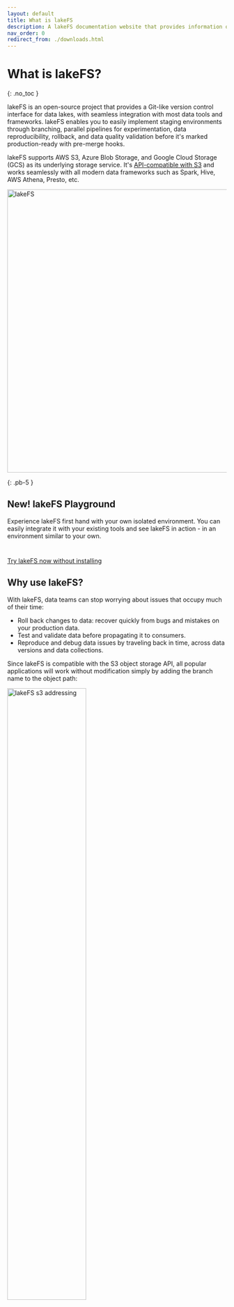 ```yaml
---
layout: default
title: What is lakeFS
description: A lakeFS documentation website that provides information on how to use lakeFS to deliver resilience and manageability to data lakes.
nav_order: 0
redirect_from: ./downloads.html
---
```


# What is lakeFS?
{: .no_toc }  

lakeFS is an open-source project that provides a Git-like version control interface for data lakes, with seamless integration with most data tools and frameworks. lakeFS enables you to easily implement staging environments through branching, parallel pipelines for experimentation, data reproducibility, rollback, and data quality validation before it's marked production-ready with pre-merge hooks.

lakeFS supports AWS S3, Azure Blob Storage, and Google Cloud Storage (GCS) as its underlying storage service. It's [API-compatible with S3](reference/s3.md) and works seamlessly with all modern data frameworks such as Spark, Hive, AWS Athena, Presto, etc.

<img src="{{ site.baseurl }}/assets/img/wrapper.png" alt="lakeFS" width="650px"/>


{: .pb-5 }


## New! lakeFS Playground

Experience lakeFS first hand with your own isolated environment. You can easily integrate it with your existing tools and see lakeFS in action - in an environment similar to your own.

<p style="margin-top: 40px;">
    <a class="btn btn-green" href="https://demo.lakefs.io/" target="_blank">
        Try lakeFS now without installing
    </a>
</p>

## Why use lakeFS?

With lakeFS, data teams can stop worrying about issues that occupy much of their time:
* Roll back changes to data: recover quickly from bugs and mistakes on your production data.
* Test and validate data before propagating it to consumers.
* Reproduce and debug data issues by traveling back in time, across data versions and data collections.

Since lakeFS is compatible with the S3 object storage API, all popular applications will work without modification simply by adding the branch name to the object path:

<img src="{{ site.baseurl }}/assets/img/s3_branch.png" alt="lakeFS s3 addressing" width="60%" height="60%" />

## What you can do with lakeFS

lakeFS enhances processing workflows at each step of the data lifecycle:

### In development
* **Experiment** - try new tools, upgrade versions, and evaluate code changes in isolation. By creating a branch of the data you get an isolated snapshot to run experiments over, while others are not exposed. Compare between branches with different experiments or to the main branch of the repository to understand the impact of a change.  
* **Debug** - check out specific commits in a repository's commit history to materialize consistent, historical versions of your data. See the exact state of your data at the point-in-time of an error to understand its root cause.
* **Collaborate** - avoid managing data access at the two extremes of either 1) treating your data lake like a shared folder, or 2) creating multiple copies of the data to safely collaborate. Instead, leverage isolated branches managed by metadata (not copies of files) to work in parallel.

[Learn more](https://docs.lakefs.io/usecases/data-devenv.html)

### During deployment
* **Version Control** - retain commits for a configurable duration, so readers are able to query data from the latest commit or any other point in time. Writers introduce new data atomically, preventing inconsistent data views.
* **Test** - define pre-merge and pre-commit hooks to run tests that enforce schema and validate properties of the data to catch issues before they reach production.

[Learn more](https://docs.lakefs.io/usecases/ci.html)

### In production
* **Roll Back** - recover from errors by instantly reverting data to a former, consistent snapshot of the data lake. Choose any commit in a repository's commit history to revert in one atomic action.
* **Troubleshoot** - investigate production errors by starting with a snapshot of the inputs to the failed process. Spend less time re-creating the state of datasets at the time of failure, and more time finding the solution.
* **Cross-collection Consistency** - provide consumers multiple synchronized collections of data in one atomic, revertable action. Using branches, writers provide consistency guarantees across different logical collections - merging to the main branch only after all relevant datasets have been created or updated successfully.
   
## Additional things you should know about lakeFS: 
* It'is **format agnostic**
* Your data **stays in place**
* It helps you prevent data duplication by using **copy-on-write**
* It's **highly performant** for huge data lakes
* It includes **configurable garbage collection** capabilities
* lakeFS is **highly available and production ready**

<img src="{{ site.baseurl }}/assets/img/lakeFS_integration.png" alt="lakeFS integration into data lake" width="60%" height="60%" />

[Learn more](https://docs.lakefs.io/usecases/production.html)

## Downloads

### Binary Releases

Binary packages are available for Linux/macOS/Windows on [GitHub Releases](https://github.com/treeverse/lakeFS/releases){: target="_blank" }

### Docker Images

Official Docker images are available at [https://hub.docker.com/r/treeverse/lakefs](https://hub.docker.com/r/treeverse/lakefs){: target="_blank" }

## Features and roadmap

Take a deeper look into the [features of lakeFS](https://docs.lakefs.io/understand/) and check out our [roadmap](https://docs.lakefs.io/understand/roadmap.html) to see what's in store for lakeFS in the future.

## Community and support

Stay up to date and get lakeFS support via:

- [Slack](https://lakefs.io/slack) (to get help from our team and other users)
- [Twitter](https://twitter.com/lakeFS) (follow for updates and news)
- [YouTube](https://lakefs.io/youtube) (learn from video tutorials)
- [Contact us](https://lakefs.io/contact-us/) (reach out to us)

## Integrations 

lakeFS provides many [integrations](https://docs.lakefs.io/integrations/) that come in handy, be sure to check them out.

## How to contribute

Woudl you like to contribute to lakeFS? Please read [this guide](https://docs.lakefs.io/contributing.html) - we look forward to seeing your contributions!

## FAQ

Have a question about lakeFS? Check our [FAQ](https://docs.lakefs.io/faq.html) to learn the essentials of this project.

## License

lakeFS is completely free and open-source and licensed under the [Apache 2.0 License](https://www.apache.org/licenses/LICENSE-2.0).

## Get started

Get started and [set up lakeFS on your preferred cloud environment](https://docs.lakefs.io/deploy/).
